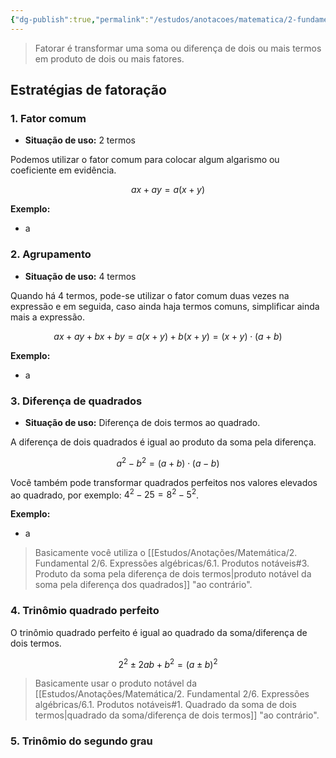 ```yaml
---
{"dg-publish":true,"permalink":"/estudos/anotacoes/matematica/2-fundamental-2/6-expressoes-algebricas/6-3-fatoracao-de-expressoes-algebricas-rascunho/"}
---
```


> Fatorar é transformar uma soma ou diferença de dois ou mais termos em produto de dois ou mais fatores.

## Estratégias de fatoração

### 1. Fator comum

- **Situação de uso:** 2 termos

Podemos utilizar o fator comum para colocar algum algarismo ou coeficiente em evidência. 

$$ax + ay = a(x + y)$$

**Exemplo:**
- a

### 2. Agrupamento

- **Situação de uso:** 4 termos

Quando há 4 termos, pode-se utilizar o fator comum duas vezes na expressão e em seguida, caso ainda haja termos comuns, simplificar ainda mais a expressão.

$$ax + ay + bx + by = a(x + y) + b(x + y) = (x + y) \cdot (a + b)$$

**Exemplo:**
- a

### 3. Diferença de quadrados

- **Situação de uso:** Diferença de dois termos ao quadrado.

A diferença de dois quadrados é igual ao produto da soma pela diferença.

$$a^2 - b^2 = (a + b) \cdot (a - b)$$

Você também pode transformar quadrados perfeitos nos valores elevados ao quadrado, por exemplo: $4^2 - 25 = 8^2 - 5^2$.

**Exemplo:**
- a

> Basicamente você utiliza o [[Estudos/Anotações/Matemática/2. Fundamental 2/6. Expressões algébricas/6.1. Produtos notáveis#3. Produto da soma pela diferença de dois termos\|produto notável da soma pela diferença dos quadrados]] "ao contrário".

### 4. Trinômio quadrado perfeito

O trinômio quadrado perfeito é igual ao quadrado da soma/diferença de dois termos.

$$2^2 \pm 2ab + b^2 = (a \pm b)^2$$

> Basicamente usar o produto notável da [[Estudos/Anotações/Matemática/2. Fundamental 2/6. Expressões algébricas/6.1. Produtos notáveis#1. Quadrado da soma de dois termos\|quadrado da soma/diferença de dois termos]] "ao contrário".

### 5. Trinômio do segundo grau

